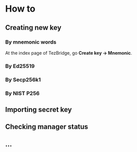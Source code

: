 # How to

## Creating new key
### By mnemonic words
At the index page of TezBridge, go **Create key -> Mnemonic**.

<gif-loader src="/imgs/create_key_mnemonic.gif" />

### By Ed25519

### By Secp256k1

### By NIST P256

## Importing secret key

## Checking manager status

## ...